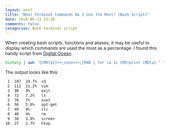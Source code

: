 ```yaml
---
layout: post
title: "What Terminal Commands Do I Use the Most? (Bash Script)"
date: 2016-05-11 15:20
comments: false
categories: Bash terminal script
---
```


When creating bash scripts, functions and aliases, it may be useful to display which commands are used the most as a percentage.
I found this handy script from [Digital Ocean](https://www.digitalocean.com/community/tutorials/an-introduction-to-useful-bash-aliases-and-functions).

```bash
history | awk '{CMD[$2]++;count++;}END { for (a in CMD)print CMD[a] " " CMD[a]/count*100 "% " a;}' | grep -v "./" | column -c3 -s " " -t | sort -nr | nl |  head -n10
```

The output looks like this:

```Bash
 1  247  24.7%  cd
 2  112  11.2%  vim
 3  90   9%     exit
 4  72   7.2%   ls
 5  70   7%     xset
 6  56   5.6%   apt-get
 7  40   4%     vlc
 8  40   4%     rm
 9  38   3.8%   screen
10  27   2.7%   htop
```

